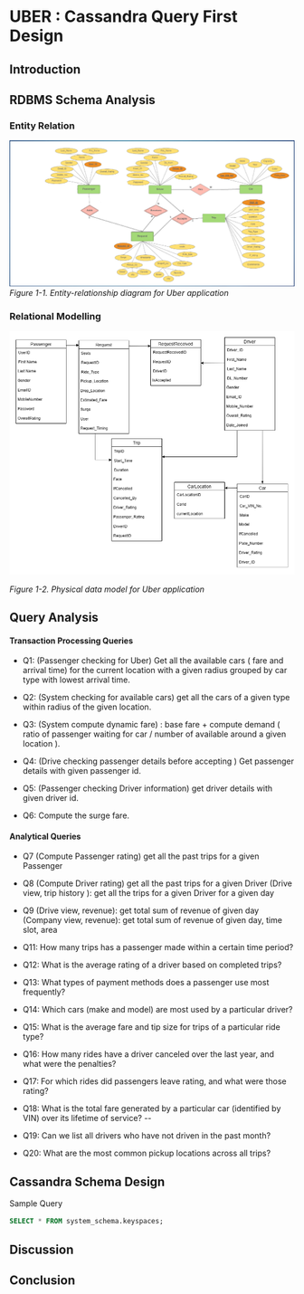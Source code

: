 # UBER : Cassandra Query First Design

## Introduction

## RDBMS Schema Analysis

### Entity Relation

![alt text](images/uber_er.png)
_Figure 1-1. Entity-relationship diagram for Uber application_

### Relational Modelling

![alt text](images/uber_physical_design.png)

_Figure 1-2. Physical data model for Uber application_

## Query Analysis

#### Transaction Processing Queries

- Q1: (Passenger checking for Uber) Get all the available cars ( fare and arrival time) for the current location with a given radius grouped by car type with lowest arrival time.

- Q2: (System checking for available cars) get all the cars of a given type within radius of the given location.

- Q3: (System compute dynamic fare) : base fare + compute demand ( ratio of passenger waiting for car / number of available around a given location ).

- Q4: (Drive checking passenger details before accepting ) Get passenger details with given passenger id.

- Q5: (Passenger checking Driver information) get driver details with given driver id.

- Q6: Compute the surge fare.

#### Analytical Queries

- Q7 (Compute Passenger rating) get all the past trips for a given Passenger
- Q8 (Compute Driver rating) get all the past trips for a given Driver
  (Drive view, trip history ): get all the trips for a given Driver for a given day
- Q9 (Drive view, revenue): get total sum of revenue of given day
  (Company view, revenue): get total sum of revenue of given day, time slot, area

- Q11: How many trips has a passenger made within a certain time period?
- Q12: What is the average rating of a driver based on completed trips?
- Q13: What types of payment methods does a passenger use most frequently?
- Q14: Which cars (make and model) are most used by a particular driver?
- Q15: What is the average fare and tip size for trips of a particular ride type?
- Q16: How many rides have a driver canceled over the last year, and what were the penalties?
- Q17: For which rides did passengers leave rating, and what were those rating?
- Q18: What is the total fare generated by a particular car (identified by VIN) over its lifetime of service? --
- Q19: Can we list all drivers who have not driven in the past month?
- Q20: What are the most common pickup locations across all trips?

## Cassandra Schema Design

Sample Query

```sql
SELECT * FROM system_schema.keyspaces;
```

## Discussion

## Conclusion
